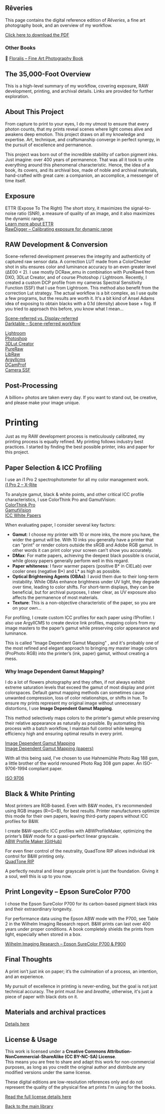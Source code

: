 
## Rêveries 

This page contains the digital reference edition of *Rêveries*, a fine art photography book, and an overview of my workflow.

[Click here to download the PDF](https://github.com/GauvreauYves/FineArtBooks/raw/main/Reveries/pdf/ReveriesBilingueFinal_v2.0.pdf)

### Other Books

📘 [Floralis – Fine Art Photography Book](../Floralis/README.md)


## The 35,000-Foot Overview
This is a high-level summary of my workflow, covering exposure, RAW development, printing, and archival details. Links are provided for further exploration.



## About This Project

From capture to print to your eyes, I do my utmost to ensure that every photon counts, that my prints reveal scenes where light comes alive and awakens deep emotion. This project draws on all my knowledge and expertise. Art, technique, and craftsmanship converge in perfect synergy, in the pursuit of excellence and permanence.

This project was born out of the incredible stability of carbon pigment inks. Just imagine: over 400 years of permanence. That was all it took to unite everything around this phenomenal characteristic. Hence, the idea of a book, its covers, and its archival box, made of noble and archival materials, hand-crafted with great care: a companion, an accomplice, a messenger of time itself.




## Exposure
ETTR (Expose To The Right) The short story, it maximizes the signal-to-noise ratio (SNR), a measure of quality of an image, and it also maximizes the dynamic range.  
[Learn more about ETTR](https://en.wikipedia.org/wiki/Exposing_to_the_right)  
[RawDigger – Calibrating exposure for dynamic range](https://www.rawdigger.com/howtouse/calibrate-exposure-meter-to-improve-dynamic-range)



## RAW Development & Conversion
Scene-referred development preserves the integrity and authenticity of captured raw sensor data. A correction LUT made from a ColorChecker shot in situ  ensures color and luminance accuracy to an even greater level (ΔE00 < 2). I use mostly DCRaw_emu in combination with PureRaw4 from DXO, 3DLut Creator, and of course Photoshop / Lightroom. Recently, I created a custom DCP profile from my cameras Spectral Sensitivity Function (SSF) that I use from Lightroom. This method also benefit from the correction Lut strategy. The actual workflow is a bit complex, as I use quite a few programs, but the results are worth it. It's a bit kind of Ansel Adams idea of exposing to obtain blacks with a 0.1d (density) above base + fog. If you tried to approach this before, you know what I mean...

[Scene-referred vs. Display-referred](https://ninedegreesbelow.com/photography/display-referred-scene-referred.html)   
[Darktable – Scene-referred workflow](https://docs.darktable.org/usermanual/3.6/en/overview/workflow/edit-scene-referred/)

[Lightroom](https://www.adobe.com/ca/products/photoshop-lightroom-classic.html)<BR> 
[Photoshop](https://www.adobe.com/ca/products/photoshop.html)<BR> 
[3DLut Creator](https://3dlutcreator.com/)<BR> 
[PureRaw](https://www.dxo.com/dxo-pureraw/)<BR> 
[LibRaw](https://www.libraw.org/)<BR> 
[Argyllcms](https://www.argyllcms.com/)<BR> 
[DCamProf](https://github.com/Beep6581/dcamprof)<BR> 
[Camera SSF](https://github.com/COLOR-Lab-Eilat/Spectral-sensitivity-estimation)



## Post-Processing
A billion+ photos are taken every day. If you want to stand out, be creative, and please make your image unique.


# Printing

Just as my RAW development process is meticulously calibrated, my printing process is equally refined. My printing follows industry best practices. I started by finding the best possible printer, inks and paper for this project. 


##  Paper Selection & ICC Profiling

I use an i1 Pro 2 spectrophotometer for all my color management work.  
[i1 Pro 2 – X-Rite](https://www.xrite.com/categories/calibration-profiling/i1photo-pro-2)  

To analyze gamut, black & white points, and other critical ICC profile characteristics, I use ColorThink Pro and GamutVision:  
[ColorThink Pro](https://www.chromix.com/colorthink/#overview)  
[GamutVision](http://www.gamutvision.com/modules.php?name=Download)<BR> 
[ICC White Papers](https://www.color.org/whitepapers.xalter) 

When evaluating paper, I consider several key factors:
- **Gamut**: I choose my printer with 10 or more inks, the more you have, the wider the gamut will be. With 10 inks you generally have a printer that can "print" or render colors outside the sRGB and Adobe RGB gamut. In other words it can print color your screen can't show you accurately. 
- **DMax**: For matte papers, achieving the deepest black possible is crucial, while glossy papers generally perform well in this regard.  
- **Paper whiteness**: I favor warmer papers (positive B* in CIELab) over cooler ones (negative B*) and L* as high as possible.  
- **Optical Brightening Agents (OBAs)**: I avoid them due to their long-term instability. While OBAs enhance brightness under UV light, they degrade over time, leading to color shifts. For short-term displays, they can be beneficial, but for archival purposes, I steer clear, as UV exposure also affects the permanence of most materials. 
- **Texture**: This is a non-objective characteristic of the paper, so you are on your own...

For profiling, I create custom ICC profiles for each paper using i1Profiler. I also use ArgyllCMS to create device link profiles, mapping colors from my image masters to the paper’s gamut while preserving color appearance and luminance.  

This is called "Image Dependent Gamut Mapping" , and it's probably one of the most refined and elegant approach to bringing my master image colors (ProPhoto RGB) into the printer’s (ink, paper) gamut, without creating a mess.

### **Why Image Dependent Gamut Mapping?**  

I do a lot of flowers photography and they often, if not always exhibit extreme saturation levels that exceed the gamut of most display and print colorspaces. Default gamut mapping methods can sometimes cause unwanted compression, loss of color relationships, or shifts in hue. To ensure my prints represent my original image without unnecessary distortions, I use **Image Dependent Gamut Mapping**.  

This method selectively maps colors to the printer's gamut while preserving their relative appearance as naturally as possible. By automating this process with a batch workflow, I maintain full control while keeping efficiency high and ensuring optimal results in every print.


[Image Dependent Gamut Mapping](https://argyllcms.com/doc/Scenarios.html#LP3)<br>
[Image Dependent Gamut Mapping (papers)](https://www.google.ca/search?q=%22image+dependent+gamut+mapping%22&rlz=1C2CHZN_enCA979CA979&sca_esv=d0d3ba676e08ed7a&sxsrf=AHTn8zp9IQt8upU5d-r_GmzLF-i5vH80SA%3A1741013460696&ei=1MHFZ66dKqbcptQPovrgYA&ved=0ahUKEwiu1_7GlO6LAxUmrokEHSI9GAwQ4dUDCBA&uact=5&oq=%22image+dependent+gamut+mapping%22&gs_lp=Egxnd3Mtd2l6LXNlcnAiHyJpbWFnZSBkZXBlbmRlbnQgZ2FtdXQgbWFwcGluZyIyBxAjGCcYrgJIzHtQAFindnABeAGQAQCYAaQBoAHDGKoBBTE4LjE0uAEDyAEA-AEBmAIgoAKrGcICChAjGIAEGCcYigXCAgQQIxgnwgIQEAAYgAQYsQMYQxiDARiKBcICBRAAGIAEwgIREC4YgAQYsQMY0QMYgwEYxwHCAgsQLhiABBjRAxjHAcICCxAAGIAEGJECGIoFwgIOEAAYgAQYsQMYgwEYigXCAggQABiABBixA8ICCxAAGIAEGLEDGIMBwgINEAAYgAQYsQMYQxiKBcICChAAGIAEGEMYigXCAgYQABgWGB7CAggQABgWGAoYHsICCxAAGIAEGIYDGIoFwgIFECEYoAGYAwCSBwUxMi4yMKAH8qMB&sclient=gws-wiz-serp)

With all this being said, I've chosen to use Hahnemühle Photo Rag 188 gsm, a little brother of the world renouned Photo Rag 308 gsm paper. An ISO-9706-1994 compliant paper.

[ISO 9706](https://cdn.standards.iteh.ai/samples/17562/34a23f9c75e44bc0a5b582d3f3608d35/ISO-9706-1994.pdf)


## Black & White Printing

Most printers are RGB-based. Even with B&W modes, it's recommended using RGB images (R=G=B), for best results. Printer manufacturers optimize this mode for their own papers, leaving third-party papers without ICC profiles for B&W.  

I create B&W-specific ICC profiles with ABWProfileMaker, optimizing the printer’s B&W mode for a quasi-perfect linear grayscale.  
[ABW Profile Maker (GitHub)](https://github.com/doug3236/ABWProfilePatches)  

For even finer control of the neutrality, QuadTone RIP allows individual ink control for B&W printing only.  
[QuadTone RIP](http://www.quadtonerip.com/)

A perfectly neutral and linear grayscale print is just the foundation. Giving it a soul, well this is up to you now.



## Print Longevity – Epson SureColor P700

I chose the Epson SureColor P700 for its carbon-based pigment black inks and their extraordinary longevity.

For performance data using the Epson ABW mode with the P700, see Table 2 in the Wilhelm Imaging Research report. B&W prints can last over 400 years under proper conditions. A book completely shields the prints from light, especially when stored in a box. 

[Wilhelm Imaging Research – Epson SureColor P700 & P900](https://www.wilhelm-research.com/epson/WIR_Epson_SureColor_P700_and_P900_Printers_2021_07_23.pdf)



## Final Thoughts  

A print isn’t just ink on paper; it’s the culmination of a process, an intention, and an experience.

My pursuit of excellence in printing is never-ending, but the goal is not just technical accuracy. The print must *live* and *breathe*, otherwise, it's just a piece of paper with black dots on it.

## Materials and archival practices

[Details here](MATERIALS.md)

## License & Usage

This work is licensed under a **Creative Commons Attribution-NonCommercial-ShareAlike (CC BY-NC-SA) License**.  
This means you are free to share and adapt this work for non-commercial purposes, as long as you credit the original author and distribute any modified versions under the same license.

These digital editions are low-resolution references only and do not represent the quality of the physical fine art prints I'm using for the books.

[Read the full license details here](https://creativecommons.org/licenses/by-nc-sa/4.0/)


[Back to the main library](../README.md)
